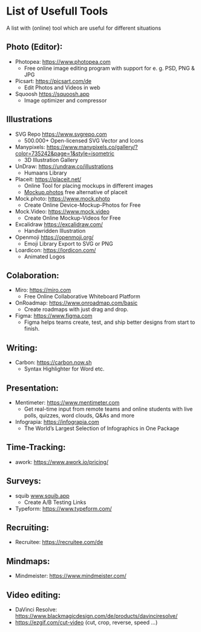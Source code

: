 # List of Usefull Tools
A list with (online) tool which are useful for different situations

## Photo (Editor):
- Photopea: https://www.photopea.com
  - Free online image editing program with support for e. g. PSD, PNG & JPG 
- Picsart: https://picsart.com/de
  - Edit Photos and Videos in web
- Squoosh https://squoosh.app
  - Image optimizer and compressor   
  
## Illustrations
- SVG Repo https://www.svgrepo.com
  - 500.000+ Open-licensed SVG Vector and Icons
- Manypixels: https://www.manypixels.co/gallery/?color=735242&page=1&style=isometric
  - 3D Illustration Gallery
- UnDraw: https://undraw.co/illustrations
  - Humaans Library
- Placeit: https://placeit.net/
  - Online Tool for placing mockups in different images
  - [Mockup.photos](https://mockup.photos/) free alternative of placeit
- Mock.photo: https://www.mock.photo
  - Create Online Device-Mockup-Photos for Free
- Mock.Video: https://www.mock.video
  - Create Online Mockup-Videos for Free
- Excalidraw https://excalidraw.com/
  - Handwridden Illustration
- Openmoji https://openmoji.org/
  - Emoji Library Export to SVG or PNG  
- Loardicon: https://lordicon.com/
  - Animated Logos

## Colaboration:
- Miro: https://miro.com
  - Free Online Collaborative Whiteboard Platform
- OnRoadmap: https://www.onroadmap.com/basic
  - Create roadmaps with just drag and drop.
- Figma: https://www.figma.com
  - Figma helps teams create, test, and ship better designs from start to finish. 
  
## Writing:
- Carbon: https://carbon.now.sh
  - Syntax Highlighter for Word etc.

## Presentation: 
- Mentimeter: https://www.mentimeter.com
  - Get real-time input from remote teams and online students with live polls, quizzes, word clouds, Q&As and more
- Infograpia: https://infograpia.com
  - The World’s Largest Selection of Infographics in One Package

## Time-Tracking:
- awork: https://www.awork.io/pricing/

## Surveys:
- squib www.squib.app
  - Create A/B Testing Links
- Typeform: https://www.typeform.com/

## Recruiting:
- Recruitee: https://recruitee.com/de

## Mindmaps:
- Mindmeister: https://www.mindmeister.com/

## Video editing:
- DaVinci Resolve: https://www.blackmagicdesign.com/de/products/davinciresolve/
- https://ezgif.com/cut-video (cut, crop, reverse, speed ...)

